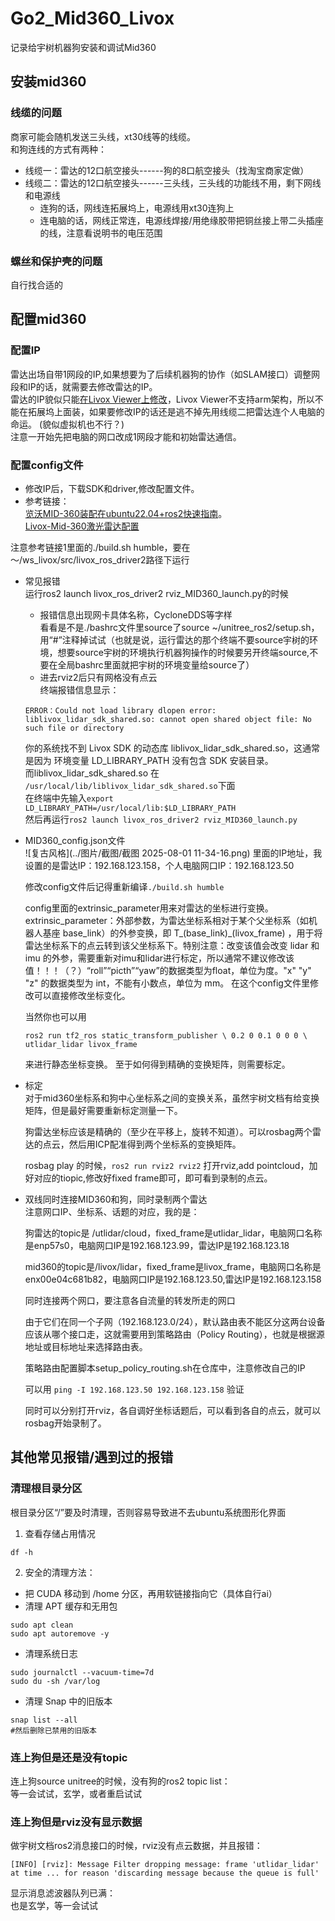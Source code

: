 # Go2_Mid360_Livox
记录给宇树机器狗安装和调试Mid360

## 安装mid360
### 线缆的问题
商家可能会随机发送三头线，xt30线等的线缆。  
和狗连线的方式有两种：  
- 线缆一：雷达的12口航空接头------狗的8口航空接头（找淘宝商家定做）
- 线缆二：雷达的12口航空接头------三头线，三头线的功能线不用，剩下网线和电源线
	+ 连狗的话，网线连拓展坞上，电源线用xt30连狗上
	+ 连电脑的话，网线正常连，电源线焊接/用绝缘胶带把铜丝接上带二头插座的线，注意看说明书的电压范围
### 螺丝和保护壳的问题
自行找合适的

## 配置mid360
### 配置IP
雷达出场自带1网段的IP,如果想要为了后续机器狗的协作（如SLAM接口）调整网段和IP的话，就需要去修改雷达的IP。  
雷达的IP貌似只能[在Livox Viewer上修改](https://blog.csdn.net/bscren/article/details/147873079?ops_request_misc=%257B%2522request%255Fid%2522%253A%25227bcccdcd38e0991e1944b5740b44b733%2522%252C%2522scm%2522%253A%252220140713.130102334..%2522%257D&request_id=7bcccdcd38e0991e1944b5740b44b733&biz_id=0&utm_medium=distribute.pc_search_result.none-task-blog-2~all~sobaiduend~default-1-147873079-null-null.142^v102^pc_search_result_base7&utm_term=mid360%20IP&spm=1018.2226.3001.4187)，Livox Viewer不支持arm架构，所以不能在拓展坞上面装，如果要修改IP的话还是逃不掉先用线缆二把雷达连个人电脑的命运。  (貌似虚拟机也不行？)  
注意一开始先把电脑的网口改成1网段才能和初始雷达通信。  


### 配置config文件
- 修改IP后，下载SDK和driver,修改配置文件。  
- 参考链接：  
	[览沃MID-360装配在ubuntu22.04+ros2快速指南](https://blog.csdn.net/bitswh/article/details/148477007)。  
	[Livox-Mid-360激光雷达配置](https://blog.csdn.net/m0_49384824/article/details/142483862)

注意参考链接1里面的./build.sh humble，要在～/ws_livox/src/livox_ros_driver2路径下运行  
- 常见报错  
运行ros2 launch livox_ros_driver2 rviz_MID360_launch.py的时候
	* 报错信息出现网卡具体名称，CycloneDDS等字样  
	看看是不是./bashrc文件里source了source ~/unitree_ros2/setup.sh，用“#”注释掉试试（也就是说，运行雷达的那个终端不要source宇树的环境，想要source宇树的环境执行机器狗操作的时候要另开终端source,不要在全局bashrc里面就把宇树的环境变量给source了）
	* 进去rviz2后只有网格没有点云  
	终端报错信息显示：
	```
	ERROR：Could not load library dlopen error: liblivox_lidar_sdk_shared.so: cannot open shared object file: No such file or directory
	```
	你的系统找不到 Livox SDK 的动态库 liblivox_lidar_sdk_shared.so，这通常是因为 环境变量 LD_LIBRARY_PATH 没有包含 SDK 安装目录。  
	而liblivox_lidar_sdk_shared.so 在 `/usr/local/lib/liblivox_lidar_sdk_shared.so`下面   
	在终端中先输入`export LD_LIBRARY_PATH=/usr/local/lib:$LD_LIBRARY_PATH`  
	然后再运行`ros2 launch livox_ros_driver2 rviz_MID360_launch.py`  

- MID360_config.json文件  
	![复古风格](../图片/截图/截图 2025-08-01 11-34-16.png)
	里面的IP地址，我设置的是雷达IP：192.168.123.158，个人电脑网口IP：192.168.123.50  
	
	修改config文件后记得重新编译`./build.sh humble`
	
	config里面的extrinsic_parameter用来对雷达的坐标进行变换。  
	extrinsic_parameter：外部参数，为雷达坐标系相对于某个父坐标系（如机器人基座 base_link）的外参变换，即 T_(base_link)_(livox_frame) ，用于将雷达坐标系下的点云转到该父坐标系下。特别注意：改变该值会改变 lidar 和 imu 的外参，需要重新对imu和lidar进行标定，所以通常不建议修改该值！！！（？）“roll”“picth”“yaw”的数据类型为float，单位为度。"x" "y" "z" 的数据类型为 int，不能有小数点，单位为 mm。
	在这个config文件里修改可以直接修改坐标变化。  
	
	当然你也可以用
	```
	ros2 run tf2_ros static_transform_publisher \ 0.2 0 0.1 0 0 0 \ utlidar_lidar livox_frame
	```
	来进行静态坐标变换。 至于如何得到精确的变换矩阵，则需要标定。
	
 - 标定  
 	对于mid360坐标系和狗中心坐标系之间的变换关系，虽然宇树文档有给变换矩阵，但是最好需要重新标定测量一下。  
 	
 	狗雷达坐标应该是精确的（至少在平移上，旋转不知道）。可以rosbag两个雷达的点云，然后用ICP配准得到两个坐标系的变换矩阵。  
 	
 	rosbag play 的时候，`ros2 run rviz2 rviz2` 打开rviz,add pointcloud，加好对应的tiopic,修改好fixed frame即可，即可看到录制的点云。  
 	
 - 双线同时连接MID360和狗，同时录制两个雷达  
 	注意网口IP、坐标系、话题的对应，我的是：  
 	
 	狗雷达的topic是 /utlidar/cloud，fixed_frame是utlidar_lidar，电脑网口名称是enp57s0，电脑网口IP是192.168.123.99，雷达IP是192.168.123.18   
 	
	mid360的topic是/livox/lidar，fixed_frame是livox_frame，电脑网口名称是enx00e04c681b82，电脑网口IP是192.168.123.50,雷达IP是192.168.123.158
	
	同时连接两个网口，要注意各自流量的转发所走的网口
	
	由于它们在同一个子网（192.168.123.0/24），默认路由表不能区分这两台设备应该从哪个接口走，这就需要用到策略路由（Policy Routing），也就是根据源地址或目标地址来选择路由表。
	
	策略路由配置脚本setup_policy_routing.sh在仓库中，注意修改自己的IP

	可以用 `ping -I 192.168.123.50 192.168.123.158` 验证  
	
	同时可以分别打开rviz，各自调好坐标话题后，可以看到各自的点云，就可以rosbag开始录制了。
	

	


## 其他常见报错/遇到过的报错
### 清理根目录分区
根目录分区“/”要及时清理，否则容易导致进不去ubuntu系统图形化界面

1. 查看存储占用情况  
```
df -h
```

2. 安全的清理方法：

- 把 CUDA 移动到 /home 分区，再用软链接指向它（具体自行ai）
- 清理 APT 缓存和无用包
```
sudo apt clean  
sudo apt autoremove -y
```

- 清理系统日志
```
sudo journalctl --vacuum-time=7d  
sudo du -sh /var/log
```

- 清理 Snap 中的旧版本
```
snap list --all  
#然后删除已禁用的旧版本
```

### 连上狗但是还是没有topic
连上狗source unitree的时候，没有狗的ros2 topic list：  
等一会试试，玄学，或者重启试试


### 连上狗但是rviz没有显示数据
做宇树文档ros2消息接口的时候，rviz没有点云数据，并且报错：
```
[INFO] [rviz]: Message Filter dropping message: frame 'utlidar_lidar' at time ... for reason 'discarding message because the queue is full'
```

显示消息滤波器队列已满：  
也是玄学，等一会试试


